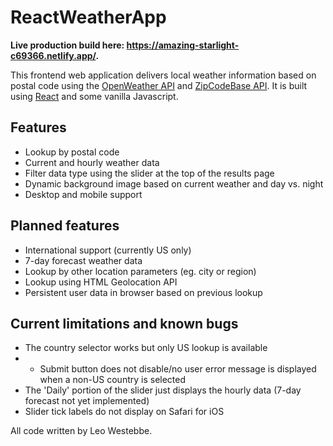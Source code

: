 # ReactWeatherApp

**Live production build here: https://amazing-starlight-c69366.netlify.app/.**

This frontend web application delivers local weather information based on postal code using the [OpenWeather API](https://openweathermap.org/) and [ZipCodeBase API](https://zipcodebase.com/). It is built using [React](https://reactjs.org/) and some vanilla Javascript.


## Features
- Lookup by postal code
- Current and hourly weather data
- Filter data type using the slider at the top of the results page
- Dynamic background image based on current weather and day vs. night
- Desktop and mobile support

## Planned features
- International support (currently US only)
- 7-day forecast weather data
- Lookup by other location parameters (eg. city or region)
- Lookup using HTML Geolocation API
- Persistent user data in browser based on previous lookup

## Current limitations and known bugs
- The country selector works but only US lookup is available
- - Submit button does not disable/no user error message is displayed when a non-US country is selected
- The 'Daily' portion of the slider just displays the hourly data (7-day forecast not yet implemented)
- Slider tick labels do not display on Safari for iOS

All code written by Leo Westebbe.
